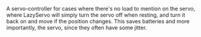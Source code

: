 A servo-controller for cases where there's no load to mention on the servo,
where LazyServo will simply turn the servo off when resting, and turn it 
back on and move if the position changes. This saves batteries and more
importantly, the servo, since they often have some jitter.

